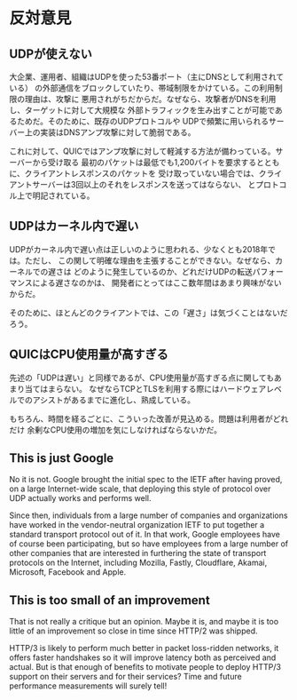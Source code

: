 # 反対意見

## UDPが使えない

大企業、運用者、組織はUDPを使った53番ポート（主にDNSとして利用されている）
の外部通信をブロックしていたり、帯域制限をかけている。この利用制限の理由は、攻撃に
悪用されがちだからだ。なぜなら、攻撃者がDNSを利用し、ターゲットに対して大規模な
外部トラフィックを生み出すことが可能であるためだ。そのために、既存のUDPプロトコルや
UDPで頻繁に用いられるサーバー上の実装はDNSアンプ攻撃に対して脆弱である。

これに対して、QUICではアンプ攻撃に対して軽減する方法が備わっている。サーバーから受け取る
最初のパケットは最低でも1,200バイトを要求するとともに、クライアントレスポンスのパケットを
受け取っていない場合では、クライアントサーバーは3回以上のそれをレスポンスを送ってはならない、
とプロトコル上で明記されている。

## UDPはカーネル内で遅い

UDPがカーネル内で遅い点は正しいのように思われる、少なくとも2018年では。ただし、
この関して明確な理由を主張することができない。なぜなら、カーネルでの遅さは
どのように発生しているのか、どれだけUDPの転送パフォーマンスによる遅さなのかは、
開発者にとってはここ数年間はあまり興味がないからだ。

そのために、ほとんどのクライアントでは、この「遅さ」は気づくことはないだろう。

## QUICはCPU使用量が高すぎる

先述の「UDPは遅い」と同様であるが、CPU使用量が高すぎる点に関してもあまり当てはまらない。
なぜならTCPとTLSを利用する際にはハードウェアレベルでのアシストがあるまでに進化し、熟成している。

もちろん、時間を経るごとに、こういった改善が見込める。問題は利用者がどれだけ
余剰なCPU使用の増加を気にしなければならないかだ。

## This is just Google

No it is not. Google brought the initial spec to the IETF after having proved,
on a large Internet-wide scale, that deploying this style of protocol over UDP
actually works and performs well.

Since then, individuals from a large number of companies and organizations
have worked in the vendor-neutral organization IETF to put together a standard
transport protocol out of it. In that work, Google employees have of course
been participating, but so have employees from a large number of other
companies that are interested in furthering the state of transport protocols
on the Internet, including Mozilla, Fastly, Cloudflare, Akamai, Microsoft,
Facebook and Apple.

## This is too small of an improvement

That is not really a critique but an opinion. Maybe it is, and maybe it is too
little of an improvement so close in time since HTTP/2 was shipped.

HTTP/3 is likely to perform much better in packet loss-ridden networks, it
offers faster handshakes so it will improve latency both as perceived and
actual. But is that enough of benefits to motivate people to deploy HTTP/3
support on their servers and for their services? Time and future performance
measurements will surely tell!
